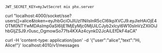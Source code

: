 

```
JWT_SECRET_KEY=myJwtSecret mix phx.server
```





curl "localhost:4000/socket/sse?users\[\]=alice&token=eyJhbGciOiJIUzI1NiIsInR5cCI6IkpXVCJ9.eyJleHAiOjE4OTM0NTYwMDAsImp0aSI6IjE1MjEyMjc0MjUiLCJyb2xlcyI6W10sInVzZXIiOiJhbGljZSJ9.r0usc_OgmowSo77fs4KXAz4cynkD2JcAiLEfDkF4aCA"

curl -H 'content-type: application/json' -d '{"user":"alice","text":"Hi, Alice!"}' localhost:4010/v1/messages
